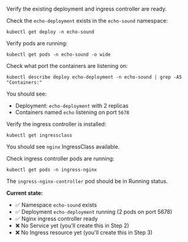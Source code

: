 Verify the existing deployment and ingress controller are ready.

Check the `echo-deployment` exists in the `echo-sound` namespace:

`kubectl get deploy -n echo-sound`

Verify pods are running:

`kubectl get pods -n echo-sound -o wide`

Check what port the containers are listening on:

`kubectl describe deploy echo-deployment -n echo-sound | grep -A5 "Containers:"`

You should see:
- Deployment: `echo-deployment` with 2 replicas
- Containers named `echo` listening on port `5678`

Verify the ingress controller is installed:

`kubectl get ingressclass`

You should see `nginx` IngressClass available.

Check ingress controller pods are running:

`kubectl get pods -n ingress-nginx`

The `ingress-nginx-controller` pod should be in Running status.

**Current state:**
- ✅ Namespace `echo-sound` exists
- ✅ Deployment `echo-deployment` running (2 pods on port 5678)
- ✅ Nginx ingress controller ready
- ❌ No Service yet (you'll create this in Step 2)
- ❌ No Ingress resource yet (you'll create this in Step 3)
